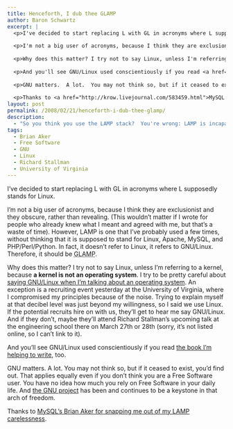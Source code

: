 ```yaml
---
title: Henceforth, I dub thee GLAMP
author: Baron Schwartz
excerpt: |
  <p>I've decided to start replacing L with GL in acronyms where L supposedly stands for Linux.</p>
  
  <p>I'm not a big user of acronyms, because I think they are exclusionist and they obscure, rather than revealing.  (This wouldn't matter if I wrote for people who already knew what I meant and agreed with me, but that's a waste of time).  However, LAMP is one that I've probably used a few times, without thinking that it is supposed to stand for Linux, Apache, MySQL, and PHP/Perl/Python.  In fact, it doesn't refer to Linux, it refers to GNU/Linux.  Therefore, it should be <acronym title="GNU/Linux, Apache, MySQL, and PHP/Perl/Python">GLAMP</acronym>.</p>
  
  <p>Why does this matter? I try not to say Linux, unless I'm referring to a kernel, because <strong>a kernel is not an operating system</strong>.  I try to be pretty careful about <a href="http://www.gnu.org/gnu/linux-and-gnu.html">saying GNU/Linux when I'm talking about an operating system</a>.  An exception is a recruiting event yesterday at the University of Virginia, where I compromised my principles because of the noise.  Trying to explain myself at that decibel level was just beyond my willingness, so  I said we use Linux.  If the potential recruits hire on with us, they'll get to hear me say GNU/Linux.  And if they don't, maybe they'll attend Richard Stallman's upcoming talk at the engineering school there on March 27th or 28th (sorry, it's not listed online, so I can't link to it).</p>
  
  <p>And you'll see GNU/Linux used conscientiously if you read <a href="http://www.amazon.com/High-Performance-MySQL-Optimization-Replication/dp/0596101716">the book I'm helping to write</a>, too.</p>
  
  <p>GNU matters.  A lot.  You may not think so, but if it ceased to exist, you'd find out.  That applies equally even if you don't think you are a Free Software user.  You have no idea how much you rely on Free Software in your daily life.  And <a href="http://www.fsf.org/">the GNU project</a> has been and continues to be a keystone in that arch of freedom.</p>
  
  <p>Thanks to <a href="http://krow.livejournal.com/583459.html">MySQL's Brian Aker for snapping me out of my LAMP carelessness</a>.</p>
layout: post
permalink: /2008/02/21/henceforth-i-dub-thee-glamp/
description:
  - "So you think you use the LAMP stack?  You're wrong: LAMP is incapable of even booting."
tags:
  - Brian Aker
  - Free Software
  - GNU
  - Linux
  - Richard Stallman
  - University of Virginia
---
```

I&#8217;ve decided to start replacing L with GL in acronyms where L supposedly stands for Linux.

I&#8217;m not a big user of acronyms, because I think they are exclusionist and they obscure, rather than revealing. (This wouldn&#8217;t matter if I wrote for people who already knew what I meant and agreed with me, but that&#8217;s a waste of time). However, LAMP is one that I&#8217;ve probably used a few times, without thinking that it is supposed to stand for Linux, Apache, MySQL, and PHP/Perl/Python. In fact, it doesn&#8217;t refer to Linux, it refers to GNU/Linux. Therefore, it should be <acronym title="GNU/Linux, Apache, MySQL, and PHP/Perl/Python">GLAMP</acronym>.

Why does this matter? I try not to say Linux, unless I&#8217;m referring to a kernel, because **a kernel is not an operating system**. I try to be pretty careful about [saying GNU/Linux when I&#8217;m talking about an operating system][1]. An exception is a recruiting event yesterday at the University of Virginia, where I compromised my principles because of the noise. Trying to explain myself at that decibel level was just beyond my willingness, so I said we use Linux. If the potential recruits hire on with us, they&#8217;ll get to hear me say GNU/Linux. And if they don&#8217;t, maybe they&#8217;ll attend Richard Stallman&#8217;s upcoming talk at the engineering school there on March 27th or 28th (sorry, it&#8217;s not listed online, so I can&#8217;t link to it).

And you&#8217;ll see GNU/Linux used conscientiously if you read [the book I&#8217;m helping to write][2], too.

GNU matters. A lot. You may not think so, but if it ceased to exist, you&#8217;d find out. That applies equally even if you don&#8217;t think you are a Free Software user. You have no idea how much you rely on Free Software in your daily life. And [the GNU project][3] has been and continues to be a keystone in that arch of freedom.

Thanks to [MySQL&#8217;s Brian Aker for snapping me out of my LAMP carelessness][4].

 [1]: http://www.gnu.org/gnu/linux-and-gnu.html
 [2]: http://www.amazon.com/gp/product/0596101716?ie=UTF8&#038;tag=xaprb-20&#038;link_code=as3&#038;camp=211189&#038;creative=373489&#038;creativeASIN=0596101716
 [3]: http://www.fsf.org/
 [4]: http://krow.livejournal.com/583459.html